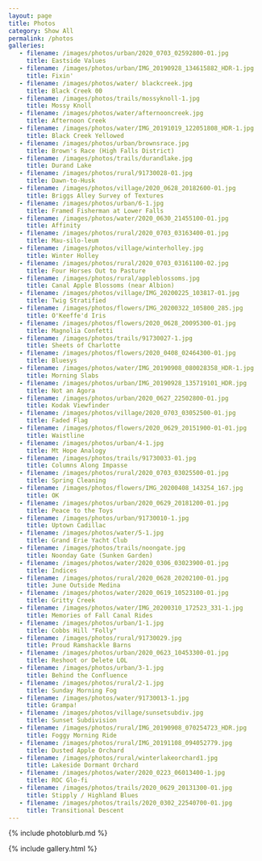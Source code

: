 ```yaml
---
layout: page
title: Photos
category: Show All
permalink: /photos
galleries:
   - filename: /images/photos/urban/2020_0703_02592800-01.jpg
     title: Eastside Values
   - filename: /images/photos/urban/IMG_20190928_134615882_HDR-1.jpg
     title: Fixin'
   - filename: /images/photos/water/ blackcreek.jpg
     title: Black Creek 00
   - filename: /images/photos/trails/mossyknoll-1.jpg
     title: Mossy Knoll
   - filename: /images/photos/water/afternooncreek.jpg
     title: Afternoon Creek
   - filename: /images/photos/water/IMG_20191019_122051808_HDR-1.jpg
     title: Black Creek Yellowed
   - filename: /images/photos/urban/brownsrace.jpg
     title: Brown's Race (High Falls District)
   - filename: /images/photos/trails/durandlake.jpg
     title: Durand Lake
   - filename: /images/photos/rural/91730028-01.jpg
     title: Dawn-to-Husk
   - filename: /images/photos/village/2020_0628_20182600-01.jpg
     title: Briggs Alley Survey of Textures
   - filename: /images/photos/urban/6-1.jpg
     title: Framed Fisherman at Lower Falls
   - filename: /images/photos/water/2020_0630_21455100-01.jpg
     title: Affinity
   - filename: /images/photos/rural/2020_0703_03163400-01.jpg
     title: Mau-silo-leum
   - filename: /images/photos/village/winterholley.jpg
     title: Winter Holley
   - filename: /images/photos/rural/2020_0703_03161100-02.jpg
     title: Four Horses Out to Pasture
   - filename: /images/photos/rural/appleblossoms.jpg
     title: Canal Apple Blossoms (near Albion)
   - filename: /images/photos/village/IMG_20200225_103817-01.jpg
     title: Twig Stratified
   - filename: /images/photos/flowers/IMG_20200322_105800_285.jpg
     title: O'Keeffe'd Iris
   - filename: /images/photos/flowers/2020_0628_20095300-01.jpg
     title: Magnolia Confetti
   - filename: /images/photos/trails/91730027-1.jpg
     title: Sheets of Charlotte
   - filename: /images/photos/flowers/2020_0408_02464300-01.jpg
     title: Bluesys
   - filename: /images/photos/water/IMG_20190908_080028358_HDR-1.jpg
     title: Morning Slabs
   - filename: /images/photos/urban/IMG_20190928_135719101_HDR.jpg
     title: Not an Agora
   - filename: /images/photos/urban/2020_0627_22502800-01.jpg
     title: Kodak Viewfinder
   - filename: /images/photos/village/2020_0703_03052500-01.jpg
     title: Faded Flag
   - filename: /images/photos/flowers/2020_0629_20151900-01-01.jpg
     title: Waistline
   - filename: /images/photos/urban/4-1.jpg
     title: Mt Hope Analogy
   - filename: /images/photos/trails/91730033-01.jpg
     title: Columns Along Impasse
   - filename: /images/photos/rural/2020_0703_03025500-01.jpg
     title: Spring Cleaning
   - filename: /images/photos/flowers/IMG_20200408_143254_167.jpg
     title: OK
   - filename: /images/photos/urban/2020_0629_20181200-01.jpg
     title: Peace to the Toys
   - filename: /images/photos/urban/91730010-1.jpg
     title: Uptown Cadillac
   - filename: /images/photos/water/5-1.jpg
     title: Grand Erie Yacht Club
   - filename: /images/photos/trails/noongate.jpg
     title: Noonday Gate (Sunken Garden)
   - filename: /images/photos/water/2020_0306_03023900-01.jpg
     title: Indices
   - filename: /images/photos/rural/2020_0628_20202100-01.jpg
     title: June Outside Medina
   - filename: /images/photos/water/2020_0619_10523100-01.jpg
     title: Gritty Creek
   - filename: /images/photos/water/IMG_20200310_172523_331-1.jpg
     title: Memories of Fall Canal Rides
   - filename: /images/photos/urban/1-1.jpg
     title: Cobbs Hill "Folly"
   - filename: /images/photos/rural/91730029.jpg
     title: Proud Ramshackle Barns
   - filename: /images/photos/urban/2020_0623_10453300-01.jpg
     title: Reshoot or Delete LOL
   - filename: /images/photos/urban/3-1.jpg
     title: Behind the Confluence
   - filename: /images/photos/rural/2-1.jpg
     title: Sunday Morning Fog
   - filename: /images/photos/water/91730013-1.jpg
     title: Grampa!
   - filename: /images/photos/village/sunsetsubdiv.jpg
     title: Sunset Subdivision
   - filename: /images/photos/rural/IMG_20190908_070254723_HDR.jpg
     title: Foggy Morning Ride
   - filename: /images/photos/rural/IMG_20191108_094052779.jpg
     title: Dusted Apple Orchard
   - filename: /images/photos/rural/winterlakeorchard1.jpg
     title: Lakeside Dormant Orchard
   - filename: /images/photos/water/2020_0223_06013400-1.jpg
     title: ROC Glo-fi
   - filename: /images/photos/trails/2020_0629_20131300-01.jpg
     title: Stipply / Highland Blues
   - filename: /images/photos/trails/2020_0302_22540700-01.jpg
     title: Transitional Descent
---
```


{% include photoblurb.md %}

{% include gallery.html %}


